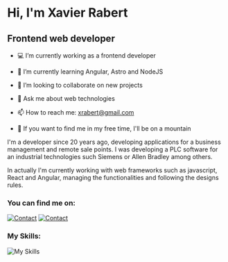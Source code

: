 # Hi, I'm Xavier Rabert

## Frontend web developer

- :computer: I’m currently working as a frontend developer
- 🌱 I’m currently learning Angular, Astro and NodeJS
- 👯 I’m looking to collaborate on new projects
- 💬 Ask me about web technologies
- 📫 How to reach me: xrabert@gmail.com

- :mount_fuji: If you want to find me in my free time, I'll be on a mountain

I'm a developer since 20 years ago, developing applications for a business management and remote sale points. I was developing a PLC software for an industrial technologies such Siemens or Allen Bradley among others.

In actually I'm currently working with web frameworks such as javascript, React and Angular, managing the functionalities and following the designs rules.

### You can find me on:

[![Contact](https://skillicons.dev/icons?i=linkedin)](https://www.linkedin.com/in/xavierrabert/) [![Contact](https://skillicons.dev/icons?i=gmail)](mailto:xrabert@gmail.com)

### My Skills:

![My Skills](https://skillicons.dev/icons?i=js,ts,html,css,git,react,angular,vue,astro,jest,laravel,mongodb,mysql,php,materialui,styledcomponents,tailwind,bootstrap&perline=9)

<!--
**XavierRabert/XavierRabert** is a ✨ _special_ ✨ repository because its `README.md` (this file) appears on your GitHub profile.

Here are some ideas to get you started:

- 🔭 I’m currently working on ...
- 🌱 I’m currently learning ...
- 👯 I’m looking to collaborate on ...
- 🤔 I’m looking for help with ...
- 💬 Ask me about ...
- 📫 How to reach me: ...
- 😄 Pronouns: ...
- ⚡ Fun fact: ...
-->
